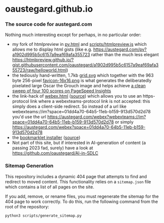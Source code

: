 # oaustegard.github.io
### The source code for austegard.com

Nothing much interesting except for perhaps, in no particular order:
* my fork of htmlpreview in [pv.html](https://github.com/oaustegard/oaustegard.github.io/blob/main/pv.html) and [scripts/htmlpreview.js](https://github.com/oaustegard/oaustegard.github.io/blob/main/scripts/htmlpreview.js) which allows me to display html gists (like e.g. https://austegard.com/pv?a1902d995b5c6157a9eaf69afa355723 rather than the much less elegant https://htmlpreview.github.io/?gist.githubusercontent.com/oaustegard/a1902d995b5c6157a9eaf69afa355723/raw/helloworld.html)
* the tediously hand-written, 1.7kb [grid.svg](https://github.com/oaustegard/oaustegard.github.io/blob/main/grid.svg) which together with the 963 byte 256-pixel [favicon-16x16.png](https://github.com/oaustegard/oaustegard.github.io/blob/main/images/favicon-16x16.png) is what generates the deliberatedly pixelated large Oscar the Grouch image and helps achieve [a clean sweep of four 100 scores on PageSpeed Insights](https://pagespeed.web.dev/analysis/https-austegard-com/6uxn95p7qw?form_factor=desktop)
* the link-hack of [webex.html](https://austegard.com/webex.html) ([source](https://github.com/oaustegard/oaustegard.github.io/blob/main/webex.html)) which allows you to use an https-protocol link where a webexteams-protocol link is not accepted: this simply does a client-side redirect. So instead of a url like webexteams://im?space=01dd4a70-64b5-11eb-b159-913d570d2d78 you'd use the url https://austegard.com/webex?webexteams://im?space=01dd4a70-64b5-11eb-b159-913d570d2d78 or simply https://austegard.com/webex?space=01dd4a70-64b5-11eb-b159-913d570d2d78
* the [bookmarklet installer](https://austegard.com/bookmarklet-installer.html) ([source](https://github.com/oaustegard/oaustegard.github.io/blob/main/bookmarklet-installer.html))
* Not part of this site, but if interested in AI-generation of content (a passing 2023 fad, surely) have a look at https://github.com/oaustegard/AI-in-SDLC 

### Sitemap Generation
This repository includes a dynamic 404 page that attempts to find and redirect to moved content. This functionality relies on a `sitemap.json` file which contains a list of all pages on the site.

If you add, remove, or rename files, you must regenerate the sitemap for the 404 page to work correctly. To do this, run the following command from the root of the repository:

```bash
python3 scripts/generate_sitemap.py
```

